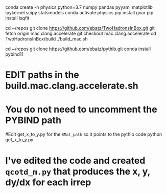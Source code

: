 #

conda create -n physics python=3.7 numpy pandas pyyaml matplotlib ipykernel scipy statsmodels
conda activate physics
pip install gvar
pip install lsqfit

cd ~/repos
git clone https://github.com/ebatz/TwoHadronsInBox.git
git fetch origin mac.clang.accelerate
git checkout mac.clang.accelerate
cd TwoHadronsInBox/build
./build_mac.sh

cd ~/repos
git clone https://github.com/ebatz/pythib.git
conda install pybind11
# EDIT paths in the build.mac.clang.accelerate.sh
# You do not need to uncomment the PYBIND path

#Edit get_x_to_y.py for the `BMat_path` so it points to the pythib code
python get_x_to_y.py


# I've edited the code and created `qcotd_m.py` that produces the x, y, dy/dx for each irrep

